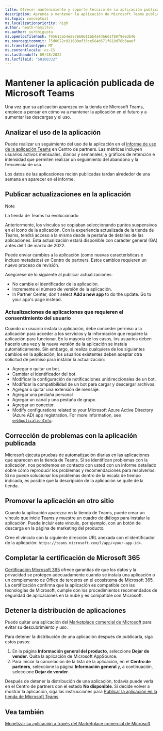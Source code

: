 ```yaml
---
title: Ofrecer mantenimiento y soporte técnico de su aplicación publicada
description: Aprenda a mantener la aplicación de Microsoft Teams publicada y qué hacer después de que la tienda aparezca en la tienda de Teams y AppSource. Analice el uso de la aplicación, publique actualizaciones, promueva la aplicación y complete la certificación de Microsoft 365.
ms.topic: conceptual
ms.localizationpriority: high
author: heath-hamilton
ms.author: surbhigupta
ms.openlocfilehash: f05613a54ea87660611bb4a4d66d2f88f9ee3b46
ms.sourcegitcommit: 75d0072c021609af33ce584d671f610d78b3aaef
ms.translationtype: MT
ms.contentlocale: es-ES
ms.lasthandoff: 09/28/2022
ms.locfileid: "68100332"
---
```

# <a name="maintain-your-published-microsoft-teams-app"></a>Mantener la aplicación publicada de Microsoft Teams

Una vez que su aplicación aparezca en la tienda de Microsoft Teams, empiece a pensar en cómo va a mantener la aplicación en el futuro y a aumentar las descargas y el uso.

## <a name="analyze-app-usage"></a>Analizar el uso de la aplicación

Puede realizar un seguimiento del uso de la aplicación en el [ Informe de uso de la aplicación Teams](/office/dev/store/teams-apps-usage) en Centro de partners. Las métricas incluyen usuarios activos mensuales, diarios y semanales, y gráficos de retención e intensidad que permiten realizar un seguimiento del abandono y la frecuencia de uso.

Los datos de las aplicaciones recién publicadas tardan alrededor de una semana en aparecer en el informe.

## <a name="publish-updates-to-your-app"></a>Publicar actualizaciones en la aplicación

> [!NOTE]
> La tienda de Teams ha evolucionado:
>
> Anteriormente, los vínculos se copiaban seleccionando puntos suspensivos en el icono de la aplicación. Con la experiencia actualizada de la tienda de Teams, tendrá acceso a la misma desde la pestaña de detalles de las aplicaciones. Esta actualización estará disponible con carácter general (GA) antes del 1 de marzo de 2022.

Puede enviar cambios a la aplicación (como nuevas características o incluso metadatos) en Centro de partners. Estos cambios requieren un nuevo proceso de revisión.

Asegúrese de lo siguiente al publicar actualizaciones:

* No cambie el identificador de la aplicación.
* Incremente el número de versión de la aplicación.
* In Partner Center, don't select **Add a new app** to do the update. Go to your app's page instead.

### <a name="app-updates-requiring-user-consent"></a>Actualizaciones de aplicaciones que requieren el consentimiento del usuario

Cuando un usuario instala la aplicación, debe conceder permiso a la aplicación para acceder a los servicios y la información que requiere la aplicación para funcionar. En la mayoría de los casos, los usuarios deben hacerlo una vez y la nueva versión de la aplicación se instala automáticamente.
Sin embargo, si realiza cualquiera de los siguientes cambios en la aplicación, los usuarios existentes deben aceptar otra solicitud de permiso para instalar la actualización:

* Agregar o quitar un bot.
* Cambiar el identificador del bot.
* Modificar la configuración de notificaciones unidireccionales de un bot.
* Modificar la compatibilidad de un bot para cargar y descargar archivos.
* Agregar o quitar una extensión de mensaje.
* Agregar una pestaña personal
* Agregar un canal y una pestaña de grupo.
* Agregar un conector.
* Modify configurations related to your Microsoft Azure Active Directory (Azure AD) app registration. For more information, see [`webApplicationInfo`](~/resources/schema/manifest-schema.md#webapplicationinfo).

## <a name="fix-issues-with-your-published-app"></a>Corrección de problemas con la aplicación publicada

Microsoft ejecuta pruebas de automatización diarias en las aplicaciones que aparecen en la tienda de Teams. Si se identifican problemas con la aplicación, nos pondremos en contacto con usted con un informe detallado sobre cómo reproducir los problemas y recomendaciones para resolverlos. Si no puede solucionar los problemas dentro de la escala de tiempo indicada, es posible que la descripción de la aplicación se quite de la tienda.

## <a name="promote-your-app-on-another-site"></a>Promover la aplicación en otro sitio

Cuando la aplicación aparezca en la tienda de Teams, puede crear un vínculo que inicie Teams y muestre un cuadro de diálogo para instalar la aplicación. Puede incluir este vínculo, por ejemplo, con un botón de descarga en la página de marketing del producto.

Cree el vínculo con la siguiente dirección URL anexada con el identificador de la aplicación: `https://teams.microsoft.com/l/app/<your-app-id>`.

## <a name="complete-microsoft-365-certification"></a>Completar la certificación de Microsoft 365

[Certificación Microsoft 365](/microsoft-365-app-certification/docs/certification) ofrece garantías de que los datos y la privacidad se protegen adecuadamente cuando se instala una aplicación o un complemento de Office de terceros en el ecosistema de Microsoft 365. La certificación confirma que la aplicación es compatible con las tecnologías de Microsoft, cumple con los procedimientos recomendados de seguridad de aplicaciones en la nube y es compatible con Microsoft.

## <a name="stop-app-distribution"></a>Detener la distribución de aplicaciones

Puede quitar una aplicación del [ Marketplace comercial de Microsoft](/azure/marketplace/overview) para evitar su descubrimiento y uso.

Para detener la distribución de una aplicación después de publicarla, siga estos pasos:

1. En la página **Información general del producto**, seleccione **Dejar de vender**. Quita la aplicación de Microsoft AppSource.
1. Para iniciar la cancelación de la lista de la aplicación, en el **Centro de partners**, seleccione la página **Información general** y, a continuación, seleccione **Dejar de vender**.

Después de detener la distribución de una aplicación, todavía puede verla en el Centro de partners con el estado **No disponible**. Si decide volver a mostrar la aplicación, siga las instrucciones para [Publicar la aplicación en la tienda de Microsoft Teams](../publish.md).

## <a name="see-also"></a>Vea también

[Monetizar su aplicación a través del Marketplace comercial de Microsoft](/office/dev/store/monetize-addins-through-microsoft-commercial-marketplace)

